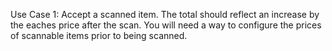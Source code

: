 Use Case 1: Accept a scanned item. The total should reflect an increase by the eaches price after the scan. You will need a way to configure the prices of scannable items prior to being scanned.  
